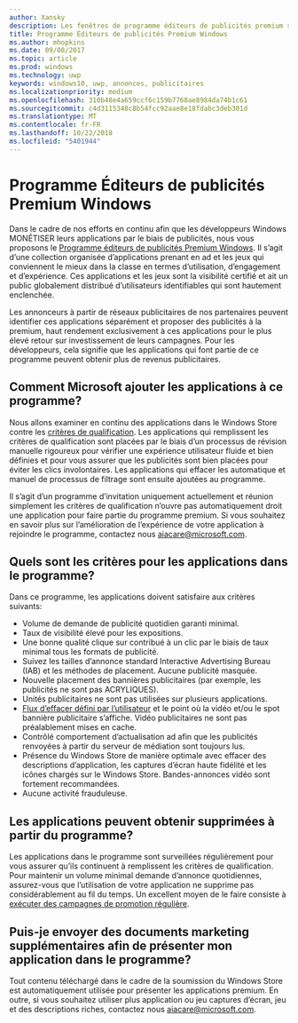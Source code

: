 ```yaml
---
author: Xansky
description: Les fenêtres de programme éditeurs de publicités premium se compose d’une collection organisée d’applications prenant en ad qui peuvent cibler des réseaux publicitaires de l’espace avec premium, haut rendement des publicités. Dans ce programme, les applications sont haut de gamme en termes d’utilisation, d’engagement et d’expérience.
title: Programme Éditeurs de publicités Premium Windows
ms.author: mhopkins
ms.date: 09/08/2017
ms.topic: article
ms.prod: windows
ms.technology: uwp
keywords: windows10, uwp, annonces, publicitaires
ms.localizationpriority: medium
ms.openlocfilehash: 310b48e4a659ccf6c159b7768ae8984da74b1c61
ms.sourcegitcommit: c4d3115348c8b54fcc92aae8e18fdabc3deb301d
ms.translationtype: MT
ms.contentlocale: fr-FR
ms.lasthandoff: 10/22/2018
ms.locfileid: "5401944"
---
```

# <a name="windows-premium-ads-publishers-program"></a>Programme Éditeurs de publicités Premium Windows

Dans le cadre de nos efforts en continu afin que les développeurs Windows MONÉTISER leurs applications par le biais de publicités, nous vous proposons le [Programme éditeurs de publicités Premium Windows](http://www.windowspremiumapps.com). Il s’agit d’une collection organisée d’applications prenant en ad et les jeux qui conviennent le mieux dans la classe en termes d’utilisation, d’engagement et d’expérience. Ces applications et les jeux sont la visibilité certifié et ait un public globalement distribué d’utilisateurs identifiables qui sont hautement enclenchée.

Les annonceurs à partir de réseaux publicitaires de nos partenaires peuvent identifier ces applications séparément et proposer des publicités à la premium, haut rendement exclusivement à ces applications pour le plus élevé retour sur investissement de leurs campagnes. Pour les développeurs, cela signifie que les applications qui font partie de ce programme peuvent obtenir plus de revenus publicitaires.

## <a name="how-does-microsoft-add-apps-to-this-program"></a>Comment Microsoft ajouter les applications à ce programme? 

Nous allons examiner en continu des applications dans le Windows Store contre les [critères de qualification](#what-are-the-criteria-for-apps-in-the-program). Les applications qui remplissent les critères de qualification sont placées par le biais d’un processus de révision manuelle rigoureux pour vérifier une expérience utilisateur fluide et bien définies et pour vous assurer que les publicités sont bien placées pour éviter les clics involontaires. Les applications qui effacer les automatique et manuel de processus de filtrage sont ensuite ajoutées au programme.

Il s’agit d’un programme d’invitation uniquement actuellement et réunion simplement les critères de qualification n’ouvre pas automatiquement droit une application pour faire partie du programme premium. Si vous souhaitez en savoir plus sur l’amélioration de l’expérience de votre application à rejoindre le programme, contactez nous aiacare@microsoft.com.

## <a name="what-are-the-criteria-for-apps-in-the-program"></a>Quels sont les critères pour les applications dans le programme?

Dans ce programme, les applications doivent satisfaire aux critères suivants:

* Volume de demande de publicité quotidien garanti minimal. 
* Taux de visibilité élevé pour les expositions. 
* Une bonne qualité clique sur contribué à un clic par le biais de taux minimal tous les formats de publicité. 
* Suivez les tailles d’annonce standard Interactive Advertising Bureau (IAB) et les méthodes de placement. Aucune publicité masquée.
* Nouvelle placement des bannières publicitaires (par exemple, les publicités ne sont pas ACRYLIQUES).
* Unités publicitaires ne sont pas utilisées sur plusieurs applications.
* [Flux d’effacer défini par l’utilisateur](https://blogs.windows.com/buildingapps/2017/08/31/best-practices-using-video-ads-windows-apps/) et le point où la vidéo et/ou le spot bannière publicitaire s’affiche. Vidéo publicitaires ne sont pas préalablement mises en cache. 
* Contrôlé comportement d’actualisation ad afin que les publicités renvoyées à partir du serveur de médiation sont toujours lus.
* Présence du Windows Store de manière optimale avec effacer des descriptions d’application, les captures d’écran haute fidélité et les icônes chargés sur le Windows Store. Bandes-annonces vidéo sont fortement recommandées.
* Aucune activité frauduleuse.

## <a name="can-apps-get-removed-from-the-program"></a>Les applications peuvent obtenir supprimées à partir du programme?

Les applications dans le programme sont surveillées régulièrement pour vous assurer qu’ils continuent à remplissent les critères de qualification. Pour maintenir un volume minimal demande d’annonce quotidiennes, assurez-vous que l’utilisation de votre application ne supprime pas considérablement au fil du temps. Un excellent moyen de le faire consiste à [exécuter des campagnes de promotion régulière](https://developer.microsoft.com/en-us/store/promote-your-apps).

## <a name="can-i-provide-additional-marketing-material-to-showcase-my-app-in-the-program"></a>Puis-je envoyer des documents marketing supplémentaires afin de présenter mon application dans le programme? 

Tout contenu téléchargé dans le cadre de la soumission du Windows Store est automatiquement utilisée pour présenter les applications premium. En outre, si vous souhaitez utiliser plus application ou jeu captures d’écran, jeu et des descriptions riches, contactez nous aiacare@microsoft.com.
